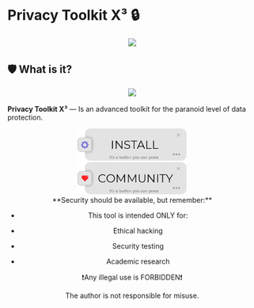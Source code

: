 # Privacy Toolkit X³ 🔒

<div id="header" align="center">
  <img src="https://i.giphy.com/KiXiO1iR3fFhC.webp" width="600"/>
</div>


## 🛡️ What is it?

<div id="header" align="center">
<img src="https://i.imgur.com/pB6HoVa.png" width="350"/>
</div>

**Privacy Toolkit X³** — Is an advanced toolkit for the paranoid level of data protection.

<div id="header" align="center">
<a href="https://drknvpn.github.io/privacy-toolkit-x/">
  <img src="https://raw.githubusercontent.com/drknvpn/privacy-toolkit-x/refs/heads/main/don't%20open/ins.png" width="220" height="65" width="100">
</a>
</div>

<div id="header" align="center">
<a href="https://github.com/drknvpn/privacy-toolkit-x/issues">
  <img src="https://raw.githubusercontent.com/drknvpn/privacy-toolkit-x/refs/heads/main/don't%20open/comm.png" width="220" height="65" width="100">
</a>
</div>


<center>**Security should be available, but remember:**

- This tool is intended ONLY for:

+ Ethical hacking

+ Security testing

+ Academic research

❗️Any illegal use is FORBIDDEN❗️

The author is not responsible for misuse.</center>

